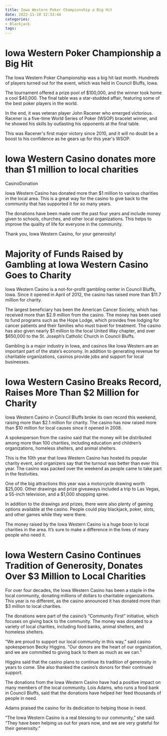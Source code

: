 ```yaml
---
title: Iowa Western Poker Championship a Big Hit 
date: 2022-11-18 12:33:44
categories:
- Blackjack
tags:
---
```



#  Iowa Western Poker Championship a Big Hit 

The Iowa Western Poker Championship was a big hit last month. Hundreds of players turned out for the event, which was held in Council Bluffs, Iowa.

The tournament offered a prize pool of $100,000, and the winner took home a cool $40,000. The final table was a star-studded affair, featuring some of the best poker players in the world.

In the end, it was veteran player John Racener who emerged victorious. Racener is a five-time World Series of Poker (WSOP) bracelet winner, and he showed his skills by outlasting his opponents at the final table.

This was Racener's first major victory since 2010, and it will no doubt be a boost to his confidence as he gears up for this year's WSOP.

#  Iowa Western Casino donates more than $1 million to local charities 

CasinoDonation

Iowa Western Casino has donated more than $1 million to various charities in the local area. This is a great way for the casino to give back to the community that has supported it for so many years.

The donations have been made over the past four years and include money given to schools, churches, and other local organizations. This helps to improve the quality of life for everyone in the community.

Thank you, Iowa Western Casino, for your generosity!

#  Majority of Funds Raised by Gambling at Iowa Western Casino Goes to Charity 

Iowa Western Casino is a not-for-profit gambling center in Council Bluffs, Iowa. Since it opened in April of 2012, the casino has raised more than $11.7 million for charity. 

The largest beneficiary has been the American Cancer Society, which has received more than $2.9 million from the casino. The money has been used to fund programs such as the Hope Lodge, which provides free lodging for cancer patients and their families who must travel for treatment. The casino has also given nearly $1 million to the local United Way chapter, and over $650,000 to the St. Joseph’s Catholic Church in Council Bluffs. 

Gambling is a major industry in Iowa, and casinos like Iowa Western are an important part of the state’s economy. In addition to generating revenue for charitable organizations, casinos provide jobs and support for local businesses.

#  Iowa Western Casino Breaks Record, Raises More Than $2 Million for Charity 

Iowa Western Casino in Council Bluffs broke its own record this weekend, raising more than $2.1 million for charity. The casino has now raised more than $10 million for local causes since it opened in 2008.

A spokesperson from the casino said that the money will be distributed among more than 100 charities, including education and children’s organizations, homeless shelters, and animal shelters.

This is the 10th year that Iowa Western Casino has hosted its popular charity event, and organizers say that the turnout was better than ever this year. The casino was packed over the weekend as people came to take part in the festivities.

One of the big attractions this year was a motorcycle drawing worth $25,000. Other drawings and prize giveaways included a trip to Las Vegas, a 55-inch television, and a $1,000 shopping spree.

In addition to the drawings and prizes, there were also plenty of gaming options available at the casino. People could play blackjack, poker, slots, and other games while they were there.

The money raised by the Iowa Western Casino is a huge boon to local charities in the area. It’s sure to make a difference in the lives of many people who need it.

#  Iowa Western Casino Continues Tradition of Generosity, Donates Over $3 Million to Local Charities

For over four decades, the Iowa Western Casino has been a staple in the local community, donating millions of dollars to charitable organizations. This year is no different, as the casino announced it has donated more than $3 million to local charities.

The donations were part of the casino’s “Community First” initiative, which focuses on giving back to the community. The money was donated to a variety of local charities, including food banks, animal shelters, and homeless shelters.

“We are proud to support our local community in this way,” said casino spokesperson Becky Higgins. “Our donors are the heart of our organization, and we are committed to giving back to them as much as we can.”

Higgins said that the casino plans to continue its tradition of generosity in years to come. She also thanked the casino’s donors for their continued support.

The donations from the Iowa Western Casino have had a positive impact on many members of the local community. Lois Adams, who runs a food bank in Council Bluffs, said that the donations have helped her feed thousands of people in need.

Adams praised the casino for its dedication to helping those in need.

“The Iowa Western Casino is a real blessing to our community,” she said. “They have been helping us out for years now, and we are very grateful for their generosity.”
